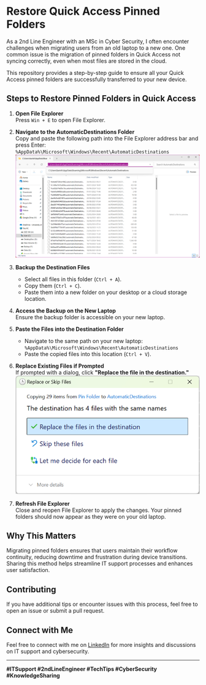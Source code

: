# Restore Quick Access Pinned Folders

As a 2nd Line Engineer with an MSc in Cyber Security, I often encounter challenges when migrating users from an old laptop to a new one. One common issue is the migration of pinned folders in Quick Access not syncing correctly, even when most files are stored in the cloud.

This repository provides a step-by-step guide to ensure all your Quick Access pinned folders are successfully transferred to your new device.

## **Steps to Restore Pinned Folders in Quick Access**

1. **Open File Explorer**  
   Press `Win + E` to open File Explorer.

2. **Navigate to the AutomaticDestinations Folder**  
   Copy and paste the following path into the File Explorer address bar and press Enter:  
   `%AppData%\Microsoft\Windows\Recent\AutomaticDestinations`  
   ![Step 2](images/Folder_path.png)

3. **Backup the Destination Files**  
   - Select all files in this folder (`Ctrl + A`).
   - Copy them (`Ctrl + C`).
   - Paste them into a new folder on your desktop or a cloud storage location.

4. **Access the Backup on the New Laptop**  
   Ensure the backup folder is accessible on your new laptop.

5. **Paste the Files into the Destination Folder**  
   - Navigate to the same path on your new laptop:  
     `%AppData%\Microsoft\Windows\Recent\AutomaticDestinations`
   - Paste the copied files into this location (`Ctrl + V`).

6. **Replace Existing Files if Prompted**  
   If prompted with a dialog, click **"Replace the file in the destination."**  
   ![Step 6](images/Replace_the_file_in_the_destination.png)

7. **Refresh File Explorer**  
   Close and reopen File Explorer to apply the changes. Your pinned folders should now appear as they were on your old laptop.

## **Why This Matters**

Migrating pinned folders ensures that users maintain their workflow continuity, reducing downtime and frustration during device transitions. Sharing this method helps streamline IT support processes and enhances user satisfaction.

## **Contributing**

If you have additional tips or encounter issues with this process, feel free to open an issue or submit a pull request.

## **Connect with Me**

Feel free to connect with me on [LinkedIn](https://www.linkedin.com/in/your-linkedin-profile) for more insights and discussions on IT support and cybersecurity.

---

**#ITSupport #2ndLineEngineer #TechTips #CyberSecurity #KnowledgeSharing**
